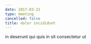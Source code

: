 ```yaml
---
date: 2017-03-22
type: meeting
cancelled: false
title: dolor incididunt
---
```

in deserunt qui quis in sit consectetur ut